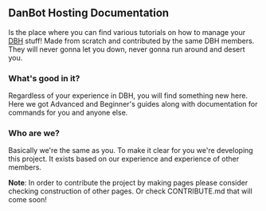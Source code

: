 ## DanBot Hosting Documentation
Is the place where you can find various tutorials on how to manage your [DBH](https://github.com/DanBot-Hosting) stuff! Made from scratch and contributed by the same DBH members. They will never gonna let you down, never gonna run around and desert you.

### What's good in it?
Regardless of your experience in DBH, you will find something new here. Here we got Advanced and Beginner's guides along with documentation for commands for you and anyone else.

### Who are we?
Basically we're the same as you. To make it clear for you we're developing this project. It exists based on our experience and experience of other members.

**Note**: In order to contribute the project by making pages please consider checking construction of other pages. Or check CONTRIBUTE.md that will come soon!
